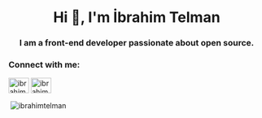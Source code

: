 <h1 align="center">Hi 👋, I'm İbrahim Telman</h1>
<h3 align="center">I am a front-end developer passionate about open source.</h3>

<p align="left">
<h3 align="left">Connect with me:</h3>
<a href="https://twitter.com/ibrahimtelman" target="blank"><img align="center" src="https://cdn.jsdelivr.net/npm/simple-icons@3.0.1/icons/twitter.svg" alt="ibrahimtelman" height="30" width="40" /></a>
<a href="https://linkedin.com/in/ibrahimtelman" target="blank"><img align="center" src="https://cdn.jsdelivr.net/npm/simple-icons@3.0.1/icons/linkedin.svg" alt="ibrahimtelman" height="30" width="40" /></a>
</p>

<p>&nbsp;<img align="center" src="https://github-readme-stats.vercel.app/api?username=ibrahimtelman&show_icons=true" alt="ibrahimtelman" /></p>
